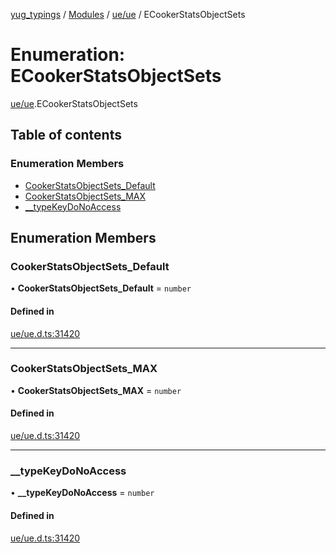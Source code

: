 [yug_typings](../README.md) / [Modules](../modules.md) / [ue/ue](../modules/ue_ue.md) / ECookerStatsObjectSets

# Enumeration: ECookerStatsObjectSets

[ue/ue](../modules/ue_ue.md).ECookerStatsObjectSets

## Table of contents

### Enumeration Members

- [CookerStatsObjectSets\_Default](ue_ue.ECookerStatsObjectSets.md#cookerstatsobjectsets_default)
- [CookerStatsObjectSets\_MAX](ue_ue.ECookerStatsObjectSets.md#cookerstatsobjectsets_max)
- [\_\_typeKeyDoNoAccess](ue_ue.ECookerStatsObjectSets.md#__typekeydonoaccess)

## Enumeration Members

### CookerStatsObjectSets\_Default

• **CookerStatsObjectSets\_Default** = `number`

#### Defined in

[ue/ue.d.ts:31420](https://github.com/YugMetaverse/yug_typings/blob/25cad34/ue/ue.d.ts#L31420)

___

### CookerStatsObjectSets\_MAX

• **CookerStatsObjectSets\_MAX** = `number`

#### Defined in

[ue/ue.d.ts:31420](https://github.com/YugMetaverse/yug_typings/blob/25cad34/ue/ue.d.ts#L31420)

___

### \_\_typeKeyDoNoAccess

• **\_\_typeKeyDoNoAccess** = `number`

#### Defined in

[ue/ue.d.ts:31420](https://github.com/YugMetaverse/yug_typings/blob/25cad34/ue/ue.d.ts#L31420)
